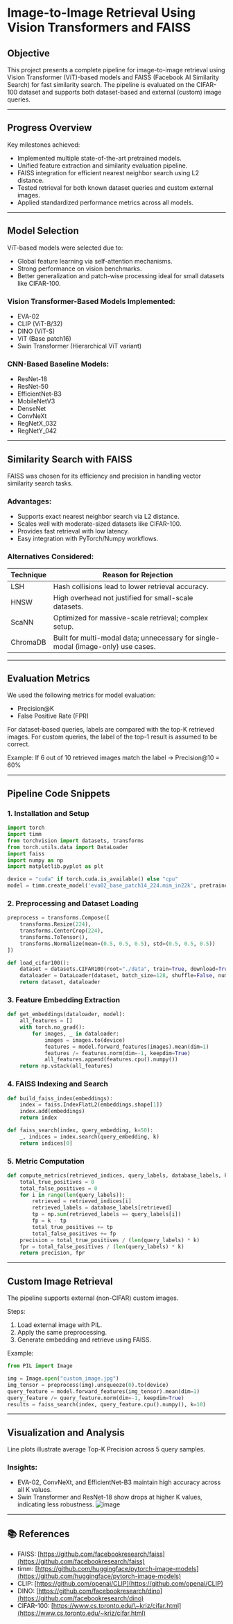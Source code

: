 # Image-to-Image Retrieval Using Vision Transformers and FAISS

## Objective

This project presents a complete pipeline for image-to-image retrieval using Vision Transformer (ViT)-based models and FAISS (Facebook AI Similarity Search) for fast similarity search. The pipeline is evaluated on the CIFAR-100 dataset and supports both dataset-based and external (custom) image queries.

---

## Progress Overview

Key milestones achieved:

* Implemented multiple state-of-the-art pretrained models.
* Unified feature extraction and similarity evaluation pipeline.
* FAISS integration for efficient nearest neighbor search using L2 distance.
* Tested retrieval for both known dataset queries and custom external images.
* Applied standardized performance metrics across all models.

---

## Model Selection

ViT-based models were selected due to:

* Global feature learning via self-attention mechanisms.
* Strong performance on vision benchmarks.
* Better generalization and patch-wise processing ideal for small datasets like CIFAR-100.

### Vision Transformer-Based Models Implemented:

* EVA-02
* CLIP (ViT-B/32)
* DINO (ViT-S)
* ViT (Base patch16)
* Swin Transformer (Hierarchical ViT variant)

### CNN-Based Baseline Models:

* ResNet-18
* ResNet-50
* EfficientNet-B3
* MobileNetV3
* DenseNet
* ConvNeXt
* RegNetX\_032
* RegNetY\_042

---

## Similarity Search with FAISS

FAISS was chosen for its efficiency and precision in handling vector similarity search tasks.

### Advantages:

* Supports exact nearest neighbor search via L2 distance.
* Scales well with moderate-sized datasets like CIFAR-100.
* Provides fast retrieval with low latency.
* Easy integration with PyTorch/Numpy workflows.

### Alternatives Considered:

| Technique | Reason for Rejection                                                             |
| --------- | -------------------------------------------------------------------------------- |
| LSH       | Hash collisions lead to lower retrieval accuracy.                                |
| HNSW      | High overhead not justified for small-scale datasets.                            |
| ScaNN     | Optimized for massive-scale retrieval; complex setup.                            |
| ChromaDB  | Built for multi-modal data; unnecessary for single-modal (image-only) use cases. |

---

## Evaluation Metrics

We used the following metrics for model evaluation:

* Precision\@K
* False Positive Rate (FPR)

For dataset-based queries, labels are compared with the top-K retrieved images. For custom queries, the label of the top-1 result is assumed to be correct.

Example:
If 6 out of 10 retrieved images match the label → Precision\@10 = 60%

---

## Pipeline Code Snippets

### 1. Installation and Setup

```python
import torch
import timm
from torchvision import datasets, transforms
from torch.utils.data import DataLoader
import faiss
import numpy as np
import matplotlib.pyplot as plt

device = "cuda" if torch.cuda.is_available() else "cpu"
model = timm.create_model('eva02_base_patch14_224.mim_in22k', pretrained=True).to(device).eval()
```

### 2. Preprocessing and Dataset Loading

```python
preprocess = transforms.Compose([
    transforms.Resize(224),
    transforms.CenterCrop(224),
    transforms.ToTensor(),
    transforms.Normalize(mean=(0.5, 0.5, 0.5), std=(0.5, 0.5, 0.5))
])

def load_cifar100():
    dataset = datasets.CIFAR100(root="./data", train=True, download=True, transform=preprocess)
    dataloader = DataLoader(dataset, batch_size=128, shuffle=False, num_workers=2)
    return dataset, dataloader
```

### 3. Feature Embedding Extraction

```python
def get_embeddings(dataloader, model):
    all_features = []
    with torch.no_grad():
        for images, _ in dataloader:
            images = images.to(device)
            features = model.forward_features(images).mean(dim=1)
            features /= features.norm(dim=-1, keepdim=True)
            all_features.append(features.cpu().numpy())
    return np.vstack(all_features)
```

### 4. FAISS Indexing and Search

```python
def build_faiss_index(embeddings):
    index = faiss.IndexFlatL2(embeddings.shape[1])
    index.add(embeddings)
    return index

def faiss_search(index, query_embedding, k=50):
    _, indices = index.search(query_embedding, k)
    return indices[0]
```

### 5. Metric Computation

```python
def compute_metrics(retrieved_indices, query_labels, database_labels, k):
    total_true_positives = 0
    total_false_positives = 0
    for i in range(len(query_labels)):
        retrieved = retrieved_indices[i]
        retrieved_labels = database_labels[retrieved]
        tp = np.sum(retrieved_labels == query_labels[i])
        fp = k - tp
        total_true_positives += tp
        total_false_positives += fp
    precision = total_true_positives / (len(query_labels) * k)
    fpr = total_false_positives / (len(query_labels) * k)
    return precision, fpr
```

---

## Custom Image Retrieval

The pipeline supports external (non-CIFAR) custom images.

Steps:

1. Load external image with PIL.
2. Apply the same preprocessing.
3. Generate embedding and retrieve using FAISS.

Example:

```python
from PIL import Image

img = Image.open("custom_image.jpg")
img_tensor = preprocess(img).unsqueeze(0).to(device)
query_feature = model.forward_features(img_tensor).mean(dim=1)
query_feature /= query_feature.norm(dim=-1, keepdim=True)
results = faiss_search(index, query_feature.cpu().numpy(), k=10)
```

---

## Visualization and Analysis

Line plots illustrate average Top-K Precision across 5 query samples.

### Insights:

* EVA-02, ConvNeXt, and EfficientNet-B3 maintain high accuracy across all K values.
* Swin Transformer and ResNet-18 show drops at higher K values, indicating less robustness.
![image](https://github.com/user-attachments/assets/cccba628-04af-473b-b4e1-3368d1c68731)

---

## 📚 References

* FAISS: [https://github.com/facebookresearch/faiss](https://github.com/facebookresearch/faiss)
* timm: [https://github.com/huggingface/pytorch-image-models](https://github.com/huggingface/pytorch-image-models)
* CLIP: [https://github.com/openai/CLIP](https://github.com/openai/CLIP)
* DINO: [https://github.com/facebookresearch/dino](https://github.com/facebookresearch/dino)
* CIFAR-100: [https://www.cs.toronto.edu/\~kriz/cifar.html](https://www.cs.toronto.edu/~kriz/cifar.html)
